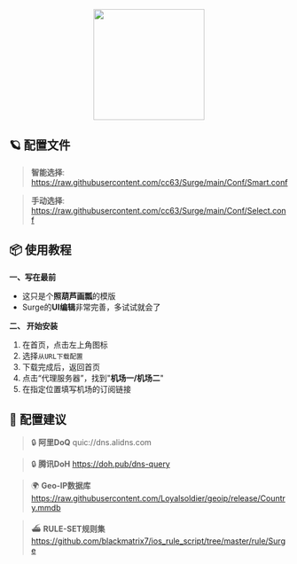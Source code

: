 <div align="center">
 <img src="https://raw.githubusercontent.com/cc63/Surge/main/Module/Surge.png" width="200">
</div>

## 🪐 配置文件

> **智能选择**:  https://raw.githubusercontent.com/cc63/Surge/main/Conf/Smart.conf

> **手动选择**:  https://raw.githubusercontent.com/cc63/Surge/main/Conf/Select.conf

## 📦 使用教程

**一、写在最前**

- 这只是个**照葫芦画瓢**的模版
- Surge的**UI编辑**非常完善，多试试就会了


**二、 开始安装**

1. 在首页，点击左上角图标
2. 选择`从URL下载配置`
3. 下载完成后，返回首页
4. 点击“代理服务器”，找到"**机场一/机场二**"
5. 在指定位置填写机场的订阅链接

## 🧩 配置建议

>  🔒 **阿里DoQ** quic://dns.alidns.com

>  🔒 **腾讯DoH** https://doh.pub/dns-query

>  🌍 **Geo-IP数据库** https://raw.githubusercontent.com/Loyalsoldier/geoip/release/Country.mmdb

>  ⛴️ **RULE-SET规则集** https://github.com/blackmatrix7/ios_rule_script/tree/master/rule/Surge

